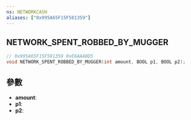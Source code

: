 ```yaml
---
ns: NETWORKCASH
aliases: ["0x995A65F15F581359"]
---
```

## NETWORK_SPENT_ROBBED_BY_MUGGER

```c
// 0x995A65F15F581359 0xE6AAA0D5
void NETWORK_SPENT_ROBBED_BY_MUGGER(int amount, BOOL p1, BOOL p2);
```


## 參數
* **amount**: 
* **p1**: 
* **p2**: 

